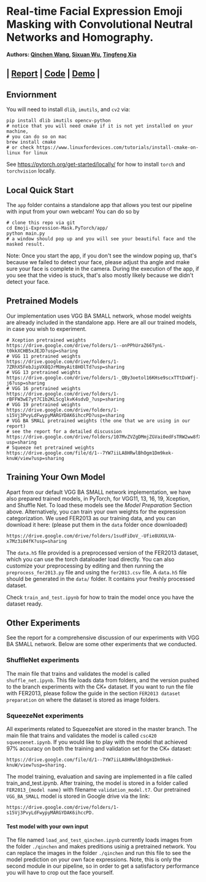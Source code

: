 # Real-time Facial Expression Emoji Masking with Convolutional Neutral Networks and Homography.
**Authors: [Qinchen Wang](https://qcw171717.github.io/Personal-Website/), [Sixuan Wu](https://github.com/wsxwsx543/), [Tingfeng Xia](https://tingfengx.com)**

## | [Report](./writeup/main.pdf) | [Code](https://github.com/tingfengx/Emoji-Expression-Mask.PyTorch) | [Demo](https://youtu.be/GCjtXw1y8Pw) | 
## Enviornment
You will need to install ```dlib```, ```imutils```, and ```cv2``` via:
``````
pip install dlib imutils opencv-python
# notice that you will need cmake if it is not yet installed on your machine, 
# you can do so on mac
brew install cmake
# or check https://www.linuxfordevices.com/tutorials/install-cmake-on-linux for linux
``````
See https://pytorch.org/get-started/locally/ for how to install ```torch``` and ```torchvision``` locally. 

## Local Quick Start
The ```app``` folder contains a standalone app that allows you test our pipeline with input from your own webcam! You can do so by 
``````
# clone this repo via git
cd Emoji-Expression-Mask.PyTorch/app/
python main.py 
# a window should pop up and you will see your beautiful face and the masked result. 
``````
Note: Once you start the app, if you don't see the window poping up, that's because we failed to detect your face, please adjust tha angle and make sure your face is complete in the camera. During the execution of the app, if you see that the video is stuck, that's also mostly likely because we didn't detect your face. 

## Pretrained Models
Our implementation uses VGG BA SMALL network, whose model weights are already included in the standalone app. Here are all our trained models, in case you wish to experiment. 
``````
# Xception pretrained weights
https://drive.google.com/drive/folders/1--onPPhUraZ66TynL-t0kkXCHB5xJEJD?usp=sharing
# VGG 11 pretrained weights
https://drive.google.com/drive/folders/1-7ZRhX5FebJipVX8QJrMUmyAit8HOlTd?usp=sharing
# VGG 13 pretrained weights
https://drive.google.com/drive/folders/1-_QBy3oetol16KHse9scxTTtDxWfj-j6?usp=sharing
# VGG 16 pretrained weights
https://drive.google.com/drive/folders/1-rBFFW3wE7yt7C1b2KLScglkvK4sdvD_?usp=sharing
# VGG 19 pretrained weights
https://drive.google.com/drive/folders/1-s15Vj3PvyLdFwypyMARGYDAK6ihccPD?usp=sharing
# VGG BA SMALL pretrained weights (the one that we are using in our report)
# see the report for a detailed discussion 
https://drive.google.com/drive/folders/107MvZVZgDMmjZGVai0edFsTRW2ww8fX6?usp=sharing
# Squeeze net pretrained weights
https://drive.google.com/file/d/1--7YW7iiLA8HRwlBhOgm1Dm9kek-knuW/view?usp=sharing
``````

## Training Your Own Model
Apart from our default VGG BA SMALL network implementation, we have also prepared trained models, in PyTorch, for VGG11, 13, 16, 19, Xception, and Shuffle Net. To load these models see the *Model Preparation* Section above. Alternatively, you can train your own weights for the expression categorization. We used FER2013 as our training data, and you can download it here: (please put them in the ```data``` folder once downloaded)
``````
https://drive.google.com/drive/folders/1sudFiDoV_-Ufie8UXULVA-x7Mz3i04fK?usp=sharing
``````
The ```data.h5``` file provided is a preprocessed version of the FER2013 dataset, which you can use the torch dataloader load directly. You can also customize your preprocessing by editing and then running the ```preprocess_fer2013.py``` file and using the ```fer2013.csv``` file. A ```data.h5``` file should be generated in the ```data/``` folder. It contains your freshly processed dataset. 

Check ```train_and_test.ipynb``` for how to train the model once you have the dataset ready. 

## Other Experiments
See the report for a comprehensive discussion of our experiments with VGG BA SMALL network. Below are some other experiments that we conducted. 

### ShuffleNet experiments
The main file that trains and validates the model is called ```shuffle_net.ipynb```. This file loads data from folders, and the version pushed to the branch experiments with the CK+ dataset. If you want to run the file with FER2013, please follow the guide in the section ```FER2013 dataset preparation``` on where the dataset is stored as image folders.

### SqueezeNet experiments
All experiments related to SqueezeNet are stored in the master branch. The main file that trains and validates the model is called ```csc420 squeezenet.ipynb```. If you would like to play with the model that achieved 97% accuracy on both the training and validation set for the CK+ dataset: 
``````
https://drive.google.com/file/d/1--7YW7iiLA8HRwlBhOgm1Dm9kek-knuW/view?usp=sharing.
``````

The model training, evaluation and saving are implemented in a file called train_and_test.ipynb. After training, the model is stored in a folder called ```FER2013_{model name}``` with filename ```validation_model.t7```. Our pretrained ```VGG_BA_SMALL``` model is stored in Google drive via the link: 
``````
https://drive.google.com/drive/folders/1-s15Vj3PvyLdFwypyMARGYDAK6ihccPD.
``````

#### Test model with your own input
The file named ```load_and_test_qinchen.ipynb``` currently loads images from the folder ```./qinchen``` and makes preditions usinig a pretrained network. You can replace the images in the folder ```./qinchen``` and run this file to see the model prediction on your own face expressions. Note, this is only the second module in our pipeline, so in order to get a satisfactory performance you will have to crop out the face yourself.
